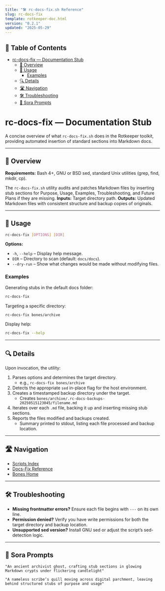 ```yaml
---
title: "🛠️ rc-docs-fix.sh Reference"
slug: rc-docs-fix
template: rotkeeper-doc.html
version: "0.2.1"
updated: "2025-05-29"
---
```


## 📑 Table of Contents

- [rc-docs-fix — Documentation Stub](#rc-docs-fix--documentation-stub)
  - [📝 Overview](#-overview)
  - [🚀 Usage](#-usage)
    - [Examples](#examples)
  - [🔍 Details](#-details)
  - [🛣️ Navigation](#️-navigation)
  - [🛠️ Troubleshooting](#️-troubleshooting)
  - [🎨 Sora Prompts](#-sora-prompts)
# rc-docs-fix — Documentation Stub

A concise overview of what `rc-docs-fix.sh` does in the Rotkeeper toolkit, providing automated insertion of standard sections into Markdown docs.

---

## 📝 Overview

<!-- The sacred audit and patch objectives -->

**Requirements:** Bash 4+, GNU or BSD sed, standard Unix utilities (grep, find, mkdir, cp).

The `rc-docs-fix.sh` utility audits and patches Markdown files by inserting stub sections for Purpose, Usage, Examples, Troubleshooting, and Future Plans if they are missing. **Inputs:** Target directory path. **Outputs:** Updated Markdown files with consistent structure and backup copies of originals.

---

## 🚀 Usage

<!-- Invocation ceremony and options -->

```bash
rc-docs-fix [OPTIONS] [DIR]
```

**Options:**

- `-h`, `--help` – Display help message.
- `DIR` – Directory to scan (default: `docs/docs`).
- `--dry-run` – Show what changes would be made without modifying files.

### Examples

Generating stubs in the default docs folder:
```bash
rc-docs-fix
```

Targeting a specific directory:
```bash
rc-docs-fix bones/archive
```

Display help:
```bash
rc-docs-fix --help
```

---

## 🔍 Details

<!-- Under-the-hood ritual mechanics -->

Upon invocation, the utility:
1. Parses options and determines the target directory.
   - e.g., `rc-docs-fix bones/archive`
2. Detects the appropriate `sed` in-place flag for the host environment.
3. Creates a timestamped backup directory under the target.
   - Creates `bones/archive/.rc-docs-backups-20250515123045/filename.md`
4. Iterates over each `.md` file, backing it up and inserting missing stub sections.
5. Reports the files modified and backups created.
   - Summary printed to stdout, listing each file processed and backup location.

---

## 🛣️ Navigation
<!-- Quick navigation links -->
- [Scripts Index](scripts/index.html)
- [Docs-Fix Reference](scripts/rc-docs-fix.html)
- [Bones Home](index.html)

---

## 🛠️ Troubleshooting

- **Missing frontmatter errors?** Ensure each file begins with `---` on its own line.
- **Permission denied?** Verify you have write permissions for both the target directory and backup location.
- **Unsupported sed version?** Install GNU sed or adjust the script’s sed-detection logic.

---

## 🎨 Sora Prompts

```sora
"An ancient archivist ghost, crafting stub sections in glowing Markdown crypts under flickering candlelight"
```

```sora
"A nameless scribe’s quill moving across digital parchment, leaving behind structured stubs of purpose and usage"
```


<!-- 🎴 Limerick 1:
A ghostly scribe in crypts so bare,
rc-docs-fix appeared with flair.
It wrote stubs with grace,
In each lonely space,
And left docs beyond all repair.
-->

<!-- 🎴 Limerick 2:
With patterns both ghastly and neat,
it patched headers with rhythmic beat.
No stub left behind,
As if fate had designed,
A structure both haunting and sweet.
-->